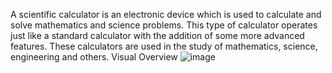 A scientific calculator is an electronic device which is used to calculate and solve mathematics and science problems. This type of calculator operates just like a standard calculator with the addition of some more advanced features. These calculators are used in the study of mathematics, science, engineering and others.
Visual Overview
![image](https://user-images.githubusercontent.com/92669578/165648206-8c2f6d32-ff8e-4acd-82c9-d61810a64754.png)

